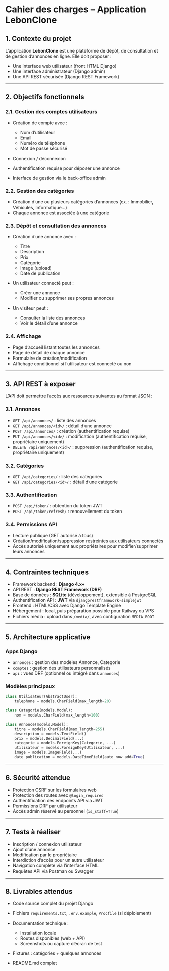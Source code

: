 # **Cahier des charges – Application LebonClone**

## **1. Contexte du projet**

L’application **LebonClone** est une plateforme de dépôt, de consultation et de gestion d’annonces en ligne. Elle doit proposer :

* Une interface web utilisateur (front HTML Django)
* Une interface administrateur (Django admin)
* Une API REST sécurisée (Django REST Framework)

---

## **2. Objectifs fonctionnels**

### 2.1. Gestion des comptes utilisateurs

* Création de compte avec :

  * Nom d’utilisateur
  * Email
  * Numéro de téléphone
  * Mot de passe sécurisé
* Connexion / déconnexion
* Authentification requise pour déposer une annonce
* Interface de gestion via le back-office admin

### 2.2. Gestion des catégories

* Création d’une ou plusieurs catégories d’annonces (ex. : Immobilier, Véhicules, Informatique…)
* Chaque annonce est associée à une catégorie

### 2.3. Dépôt et consultation des annonces

* Création d’une annonce avec :

  * Titre
  * Description
  * Prix
  * Catégorie
  * Image (upload)
  * Date de publication
* Un utilisateur connecté peut :

  * Créer une annonce
  * Modifier ou supprimer ses propres annonces
* Un visiteur peut :

  * Consulter la liste des annonces
  * Voir le détail d’une annonce

### 2.4. Affichage

* Page d’accueil listant toutes les annonces
* Page de détail de chaque annonce
* Formulaire de création/modification
* Affichage conditionnel si l’utilisateur est connecté ou non

---

## **3. API REST à exposer**

L’API doit permettre l’accès aux ressources suivantes au format JSON :

### 3.1. Annonces

* `GET /api/annonces/` : liste des annonces
* `GET /api/annonces/<id>/` : détail d’une annonce
* `POST /api/annonces/` : création (authentification requise)
* `PUT /api/annonces/<id>/` : modification (authentification requise, propriétaire uniquement)
* `DELETE /api/annonces/<id>/` : suppression (authentification requise, propriétaire uniquement)

### 3.2. Catégories

* `GET /api/categories/` : liste des catégories
* `GET /api/categories/<id>/` : détail d’une catégorie

### 3.3. Authentification

* `POST /api/token/` : obtention du token JWT
* `POST /api/token/refresh/` : renouvellement du token

### 3.4. Permissions API

* Lecture publique (GET autorisé à tous)
* Création/modification/suppression restreintes aux utilisateurs connectés
* Accès autorisé uniquement aux propriétaires pour modifier/supprimer leurs annonces

---

## **4. Contraintes techniques**

* Framework backend : **Django 4.x+**
* API REST : **Django REST Framework (DRF)**
* Base de données : **SQLite** (développement), extensible à PostgreSQL
* Authentification API : **JWT** via `djangorestframework-simplejwt`
* Frontend : HTML/CSS avec Django Template Engine
* Hébergement : local, puis préparation possible pour Railway ou VPS
* Fichiers média : upload dans `/media/`, avec configuration `MEDIA_ROOT`

---

## **5. Architecture applicative**

### Apps Django

* `annonces` : gestion des modèles Annonce, Categorie
* `comptes` : gestion des utilisateurs personnalisés
* `api` : vues DRF (optionnel ou intégré dans `annonces`)

### Modèles principaux

```python
class Utilisateur(AbstractUser):
    telephone = models.CharField(max_length=20)

class Categorie(models.Model):
    nom = models.CharField(max_length=100)

class Annonce(models.Model):
    titre = models.CharField(max_length=255)
    description = models.TextField()
    prix = models.DecimalField(...)
    categorie = models.ForeignKey(Categorie, ...)
    utilisateur = models.ForeignKey(Utilisateur, ...)
    image = models.ImageField(...)
    date_publication = models.DateTimeField(auto_now_add=True)
```

---

## **6. Sécurité attendue**

* Protection CSRF sur les formulaires web
* Protection des routes avec `@login_required`
* Authentification des endpoints API via JWT
* Permissions DRF par utilisateur
* Accès admin réservé au personnel (`is_staff=True`)

---

## **7. Tests à réaliser**

* Inscription / connexion utilisateur
* Ajout d’une annonce
* Modification par le propriétaire
* Interdiction d’accès pour un autre utilisateur
* Navigation complète via l’interface HTML
* Requêtes API via Postman ou Swagger

---

## **8. Livrables attendus**

* Code source complet du projet Django
* Fichiers `requirements.txt`, `.env.example`, `Procfile` (si déploiement)
* Documentation technique :

  * Installation locale
  * Routes disponibles (web + API)
  * Screenshots ou capture d’écran de test
* Fixtures : catégories + quelques annonces
* README.md complet

